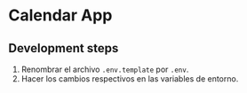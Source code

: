 # Calendar App

## Development steps

1. Renombrar el archivo `.env.template` por `.env`.
2. Hacer los cambios respectivos en las variables de entorno.
